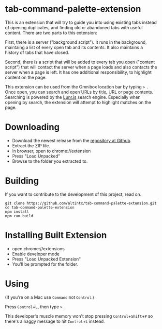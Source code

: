 # tab-command-palette-extension
This is an extension that will try to guide you into using existing tabs instead of opening duplicates, and finding old or abandoned tabs with useful content. There are two parts to this extension:

First, there is a server ("background script"). It runs in the background, maintaing a list of every open tab and its contents. It also maintains a history of tabs that have closed. 

Second, there is a script that will be added to every tab you open ("content script") that will contact the server when a page loads and also contacts the server when a page is left. It has one additional responsibility, to highlight content on the page.

This extension can be used from the Omnibox location bar by typing `> `. Once open, you can search and open URLs by title, URL or page contents. Searching is powered by the [Lunr.js](https://github.com/olivernn/lunr.js) search engine. Especially when opening by search, the extension will attempt to highlight matches on the page.

# Downloading
- Download the newest release from the [repository at Github](https://github.com/altintx/tab-command-palette-extension/releases).  
- Extract the ZIP file.
- In browser, open to chrome://extension
- Press "Load Unpacked"
- Browse to the folder you extracted to.

# Building
If you want to contribute to the development of this project, read on.
```
git clone https://github.com/altintx/tab-command-palette-extension.git
cd tab-command-palette-extension
npm install
npm run build
```

# Installing Built Extension
- open chrome://extensions
- Enable developer mode
- Press "Load Unpacked Extension"
- You'll be prompted for the folder.

# Using

(If you're on a Mac use `Command` not `Control`.)

Press `Control`+`L`, then type `> `.

This developer's muscle memory won't stop pressing `Control`+`Shift`+`P` so there's a naggy message to hit `Control`+`L` instead.
